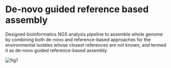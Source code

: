 De-novo guided reference based assembly 
=====
Designed bioinformatics NGS analysis pipeline to assemble whole genome by combining both de-novo and reference-based approaches for the environmental isolates whose closest references are not known, and termed it as de-novo guided reference-based assembly. 

![fig1](https://user-images.githubusercontent.com/43175313/187857956-2441b9d2-0478-4b06-bfe9-a595af80bf09.png)
